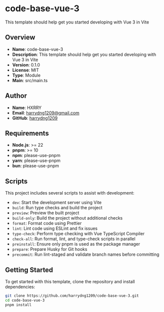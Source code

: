 # code-base-vue-3

This template should help get you started developing with Vue 3 in Vite

## Overview

- **Name**: code-base-vue-3
- **Description**: This template should help get you started developing with Vue 3 in Vite
- **Version**: 0.1.0
- **License**: MIT
- **Type**: Module
- **Main**: src/main.ts

## Author

- **Name**: HXRRY
- **Email**: [harrydng1209@gmail.com](mailto:harrydng1209@gmail.com)
- **GitHub**: [harrydng1209](https://github.com/harrydng1209)

## Requirements

- **Node.js**: >= 22
- **pnpm**: >= 10
- **npm**: please-use-pnpm
- **yarn**: please-use-pnpm
- **bun**: please-use-pnpm

## Scripts

This project includes several scripts to assist with development:

- `dev`: Start the development server using Vite
- `build`: Run type checks and build the project
- `preview`: Preview the built project
- `build-only`: Build the project without additional checks
- `format`: Format code using Prettier
- `lint`: Lint code using ESLint and fix issues
- `type-check`: Perform type checking with Vue TypeScript Compiler
- `check-all`: Run format, lint, and type-check scripts in parallel
- `preinstall`: Ensure only pnpm is used as the package manager
- `prepare`: Prepare Husky for Git hooks
- `precommit`: Run lint-staged and validate branch names before committing

## Getting Started

To get started with this template, clone the repository and install dependencies:

```bash
git clone https://github.com/harrydng1209/code-base-vue-3.git
cd code-base-vue-3
pnpm install
```
